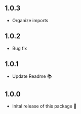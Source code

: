## 1.0.3

* Organize imports

## 1.0.2

* Bug fix

## 1.0.1

* Update Readme 📚

## 1.0.0

* Inital release of this package 🎉
